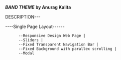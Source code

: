 

***********BAND THEME***********
********by Anurag Kalita********


DESCRIPTION---

----Single Page Layout------

          --Responsive Design Web Page |
          --Sliders |
          --Fixed Transparent Navigation Bar |
          --Fixed Background with parallex scrolling |
          --Modal  
